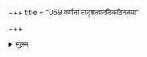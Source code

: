 +++
title = "059 वर्णानां तादृशत्वादतिकठिनतया"

+++
<details><summary>मूलम्</summary>

वर्णानां तादृशत्वादतिकठिनतया गौरवस्यापि भूम्ना धात्रीभागैः प्रभूतैस्स्फुटमिह घटिता धातवो हाटकाद्याः ।  
तादृक्त्वेऽपि स्फुरत्ताद्यनितरसुलभं किञ्चिदन्वीक्ष्य तज्ज्ञैः व्याख्यातं तैजसत्वं विधितदितरयोस्तन्त्रसौकर्यसिद्ध्यै ॥ ५९ ॥
</details>